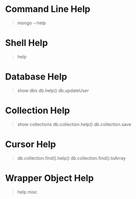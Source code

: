# Command Line Help
> mongo --help

# Shell Help
> help

# Database Help
> show dbs
db.help()
db.updateUser

# Collection Help
> show collections
db.collection.help()
db.collection.save

# Cursor Help
> db.collection.find().help()
db.collection.find().toArray

# Wrapper Object Help
> help misc

